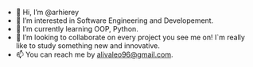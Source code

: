 - 👋 Hi, I’m @arhierey
- 👀 I’m interested in Software Engineering and Developement.
- 🌱 I’m currently learning OOP, Python.
- 💞️ I’m looking to collaborate on every project you see me on! I`m really like to study something new and innovative.
- 📫 You can reach me by alivaleo96@gmail.com.

<!---
arhierey/arhierey is a ✨ special ✨ repository because its `README.md` (this file) appears on your GitHub profile.
You can click the Preview link to take a look at your changes.
--->
